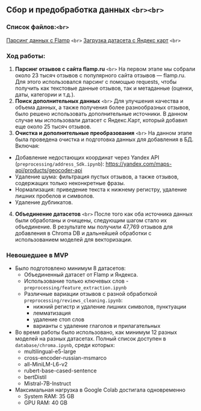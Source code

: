 ## Сбор и предобработка данных `<br><br>`

### Список файлов:`<br>`

[Парсинг данных с Flamp](flamp.ipynb) `<br>`
[Загрузка датасета с Яндекс карт](data_yandex.ipynb) `<br>`

### Ход работы:

1. **Парсинг отзывов с сайта flamp.ru** `<br>`
   На первом этапе мы собрали около 23 тысяч отзывов с популярного сайта отзывов — flamp.ru. Для этого использовался парсинг с помощью requests, чтобы получить как текстовые данные отзывов, так и метаданные (оценки, даты, категории и т.д.).
2. **Поиск дополнительных данных** `<br>`
   Для улучшения качества и объема данных, а также получения более разнообразных отзывов, было решено использовать дополнительные источники. В данном случае мы использовали датасет с Яндекс.Карт, который добавил еще около 25 тысяч отзывов.
3. **Очистка и дополнительные преобразования** `<br>`
   На данном этапе была проведена очистка и подготовка данных для добавления в БД. Включая:

- Добавление недостающих координат через Yandex API (`preprocessing/address_Sdk.ipynb`): https://yandex.com/maps-api/products/geocoder-api
- Удаление шума: фильтрация пустых отзывов, а также отзывов, содержащих только неконкретные фразы.
- Нормализация: приведение текста к нижнему регистру, удаление лишних пробелов и символов.
- Удаление дубликатов.

4. **Объединение датасетов** `<br>`
   После того как оба источника данных были обработаны и очищены, следующим шагом стало их объединение. В результате мы получили 47,769 отзывов для добавления в Chroma DB и дальнейшей обработки с использованием моделей для векторизации.

### Невошедшее в MVP

- Было подготовлено минимум 8 датасетов:
  - Объединенный датасет от Flamp и Яндекса.
  - Использование только ключевых слов - `preprocessing/feature_extraction.ipynb`
  - Различные вариации отзывов с разной обработкой `preprocessing/reviews_cleaning.ipynb`:
    - нижний регистр и удаление лишних символов, пунктуации
    - лемматизация
    - удаление стоп слов
    - варианты с удаление глаголов и прилагательных
- Во время работы было использовано, как минимум 12 разных моделей на разных датасетах. Полный список доступен в `database/chroma.ipynb`, среди которых:
  - multilingual-e5-large
  - cross-encoder-russian-msmarco
  - all-MiniLM-L6-v2
  - rubert-base-cased-sentence
  - bertDistil
  - Mistral-7B-Instruct
- Максимальная нагрузка в Google Colab достигала одновременно
  - System RAM: 35 GB
  - GPU RAM: 40 GB

